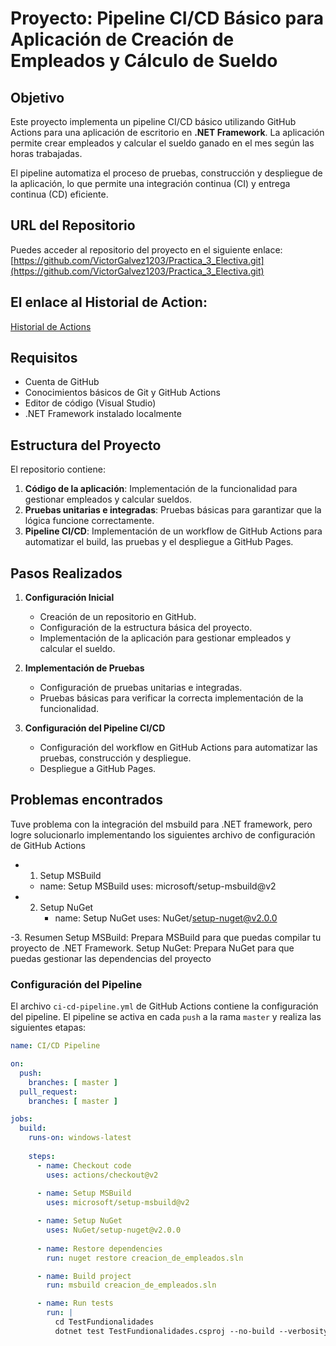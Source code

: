 # Proyecto: Pipeline CI/CD Básico para Aplicación de Creación de Empleados y Cálculo de Sueldo

## Objetivo
Este proyecto implementa un pipeline CI/CD básico utilizando GitHub Actions para una aplicación de escritorio en **.NET Framework**. 
La aplicación permite crear empleados y calcular el sueldo ganado en el mes según las horas trabajadas.

El pipeline automatiza el proceso de pruebas, construcción y despliegue de la aplicación, lo que permite una integración continua (CI) 
y entrega continua (CD) eficiente.

## URL del Repositorio
Puedes acceder al repositorio del proyecto en el siguiente enlace:
[https://github.com/VictorGalvez1203/Practica_3_Electiva.git](https://github.com/VictorGalvez1203/Practica_3_Electiva.git)

## El enlace al Historial de Action:
[Historial de Actions](https://github.com/VictorGalvez1203/Practica_3_Electiva/actions)

## Requisitos
- Cuenta de GitHub
- Conocimientos básicos de Git y GitHub Actions
- Editor de código (Visual Studio)
- .NET Framework instalado localmente

## Estructura del Proyecto
El repositorio contiene:
1. **Código de la aplicación**: Implementación de la funcionalidad para gestionar empleados y calcular sueldos.
2. **Pruebas unitarias e integradas**: Pruebas básicas para garantizar que la lógica funcione correctamente.
3. **Pipeline CI/CD**: Implementación de un workflow de GitHub Actions para automatizar el build, las pruebas y el despliegue a GitHub Pages.

## Pasos Realizados
1. **Configuración Inicial**  
   - Creación de un repositorio en GitHub.
   - Configuración de la estructura básica del proyecto.
   - Implementación de la aplicación para gestionar empleados y calcular el sueldo.

2. **Implementación de Pruebas**
   - Configuración de pruebas unitarias e integradas.
   - Pruebas básicas para verificar la correcta implementación de la funcionalidad.

3. **Configuración del Pipeline CI/CD**
   - Configuración del workflow en GitHub Actions para automatizar las pruebas, construcción y despliegue.
   - Despliegue a GitHub Pages.

## Problemas encontrados
Tuve problema con la integración del msbuild para .NET framework, pero logre solucionarlo implementando los siguientes archivo de configuración de GitHub Actions
- 1. Setup MSBuild
   - name: Setup MSBuild
     uses: microsoft/setup-msbuild@v2
     
- 2. Setup NuGet
     - name: Setup NuGet
       uses: NuGet/setup-nuget@v2.0.0
       
-3. Resumen
Setup MSBuild: Prepara MSBuild para que puedas compilar tu proyecto de .NET Framework.
Setup NuGet: Prepara NuGet para que puedas gestionar las dependencias del proyecto
  
### Configuración del Pipeline

El archivo `ci-cd-pipeline.yml` de GitHub Actions contiene la configuración del pipeline. El pipeline se activa en cada `push` a la rama `master` y realiza las siguientes etapas:

```yaml
name: CI/CD Pipeline

on:
  push:
    branches: [ master ]
  pull_request:
    branches: [ master ]

jobs:
  build:
    runs-on: windows-latest
    
    steps:
      - name: Checkout code
        uses: actions/checkout@v2
        
      - name: Setup MSBuild
        uses: microsoft/setup-msbuild@v2

      - name: Setup NuGet
        uses: NuGet/setup-nuget@v2.0.0
         
      - name: Restore dependencies
        run: nuget restore creacion_de_empleados.sln

      - name: Build project
        run: msbuild creacion_de_empleados.sln

      - name: Run tests
        run: |
          cd TestFundionalidades
          dotnet test TestFundionalidades.csproj --no-build --verbosity normal
